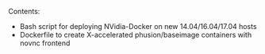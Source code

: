 Contents:

- Bash script for deploying NVidia-Docker on new 14.04/16.04/17.04 hosts
- Dockerfile to create X-accelerated phusion/baseimage containers with novnc frontend
